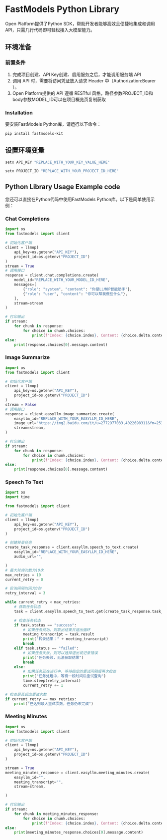 # FastModels Python Library

Open Platform提供了Python SDK，帮助开发者能够高效且便捷地集成和调用API，只需几行代码即可轻松接入大模型能力。

## 环境准备
### 前置条件
1. 完成项目创建、API Key创建、启用服务之后，才能调用服务端 API
2. 调用 API 时，需要将访问凭证放入请求 Header 中（Authorization:Bearer <API Key>）。
3. Open Platform提供的 API 遵循 RESTful 风格，路径参数PROJECT_ID和body参数MODEL_ID可以在项目概览页复制获取

### Installation
要安装FastModels Python库，请运行以下命令：

```sh
pip install fastmodels-kit
```

## 设置环境变量
```sh
setx API_KEY "REPLACE_WITH_YOUR_KEY_VALUE_HERE" 

setx PROJECT_ID "REPLACE_WITH_YOUR_PROJECT_ID_HERE" 
```
## Python Library Usage Example code

您还可以直接在Python代码中使用FastModels Python库。以下是简单使用示例：
### Chat Completions

```python
import os
from fastmodels import client

# 初始化客户端
client = llmop(
    api_key=os.getenv("API_KEY"),
    project_id=os.getenv("PROJECT_ID")
)
stream = True
# 调用接口
response = client.chat.completions.create(
    model_id="REPLACE_WITH_YOUR_MODEL_ID_HERE",
    messages=[
        {"role": "system", "content": "你是LLMOP智能助手"},
        {"role": "user", "content": "你可以帮我做些什么"},
    ],
    stream=stream
)

# 打印输出
if stream:
    for chunk in response:
        for choice in chunk.choices:
            print(f"Index: {choice.index}, Content: {choice.delta.content}, Finish Reason: {choice.finish_reason}")
else:
    print(response.choices[0].message.content)
```

### Image Summarize

```python
import os
from fastmodels import client

# 初始化客户端
client = llmop(
    api_key=os.getenv("API_KEY"),
    project_id=os.getenv("PROJECT_ID")
)
stream = False
# 调用接口
response = client.easyllm.image_summarize.create(
    easyllm_id="REPLACE_WITH_YOUR_EASYLLM_ID_HERE",
    image_url="https://img2.baidu.com/it/u=2772977033,4022698311&fm=253&fmt=auto&app=138&f=JPEG?w=500&h=702",
    stream=stream,
)

# 打印输出
if stream:
    for chunk in response:
        for choice in chunk.choices:
            print(f"Index: {choice.index}, Content: {choice.delta.content}, Finish Reason: {choice.finish_reason}")
else:
    print(response.choices[0].message.content)
```

### Speech To Text

```python
import os
import time

from fastmodels import client

# 初始化客户端
client = llmop(
    api_key=os.getenv("API_KEY"),
    project_id=os.getenv("PROJECT_ID")
)

# 创建转录任务
create_task_response = client.easyllm.speech_to_text.create(
    easyllm_id="REPLACE_WITH_YOUR_EASYLLM_ID_HERE",
    audio_url="",

)
# 最大轮询次数为10次
max_retries = 10
current_retry = 0

# 轮询间隔时间为3秒
retry_interval = 3

while current_retry < max_retries:
    # 获取任务状态
    task = client.easyllm.speech_to_text.get(create_task_response.task_id)

    # 检查任务状态
    if task.status == "success":
        # 如果任务成功，则取出结果并退出循环
        meeting_transcript = task.result
        print("转录结果：" + meeting_transcript)
        break
    elif task.status == "failed":
        # 如果任务失败，则可以选择退出或记录错误
        print("任务失败，无法获取结果")
        break
    else:
        # 如果任务还在进行中，等待指定的重试间隔后再次检查
        print("任务处理中，等待一段时间后重试查询")
        time.sleep(retry_interval)
        current_retry += 1

# 检查是否超出重试次数
if current_retry == max_retries:
    print("已达到最大重试次数，任务仍未完成")
```
### Meeting Minutes

```python
import os
from fastmodels import client

# 初始化客户端
client = llmop(
    api_key=os.getenv("API_KEY"),
    project_id=os.getenv("PROJECT_ID")
)

stream = True
meeting_minutes_response = client.easyllm.meeting_minutes.create(
    easyllm_id="",
    meeting_transcript="",
    stream=stream,

)

# 打印输出
if stream:
    for chunk in meeting_minutes_response:
        for choice in chunk.choices:
            print(f"Index: {choice.index}, Content: {choice.delta.content}, Finish Reason: {choice.finish_reason}")
else:
    print(meeting_minutes_response.choices[0].message.content)
```

